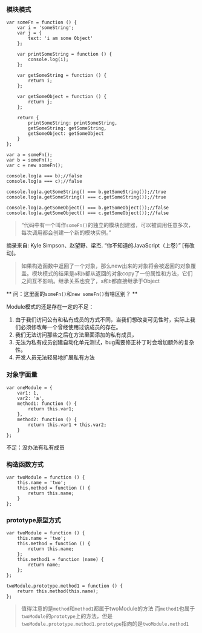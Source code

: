 ### 模块模式

```
var someFn = function () {
    var i = 'someString';
    var j = {
        text: 'i am some Object'
    };

    var printSomeString = function () {
        console.log(i);
    };

    var getSomeString = function () {
        return i;
    };

    var getSomeObject = function () {
        return j;
    };

    return {
        printSomeString: printSomeString,
        getSomeString: getSomeString,
        getSomeObject: getSomeObject
    }
};

var a = someFn();
var b = someFn();
var c = new someFn();

console.log(a === b);//false
console.log(a === c);//false

console.log(a.getSomeString() === b.getSomeString());//true
console.log(a.getSomeString() === c.getSomeString());//true

console.log(a.getSomeObject() === b.getSomeObject());//false
console.log(a.getSomeObject() === c.getSomeObject());//false
```

> “代码中有一个叫作`someFn()`的独立的模块创建器，可以被调用任意多次，每次调用都会创建一个新的模块实例。”

摘录来自: Kyle Simpson、赵望野、梁杰. “你不知道的JavaScript（上卷）” [有改动]。 

> 如果构造函数中返回了一个对象，那么new出来的对象将会被返回的对象覆盖。模块模式的结果是`a`和`b`都从返回的对象copy了一份属性和方法，它们之间互不影响。继承关系也变了，`a`和`b`都直接继承于Object

** 问：这里面的`someFn()`和`new someFn()`有啥区别？ **


Module模式的还是存在一定的不足：
 
1. 由于我们访问公有和私有成员的方式不同，当我们想改变可见性时，实际上我们必须修改每一个曾经使用过该成员的存在。 
2. 我们无法访问那些之后在方法里面添加的私有成员， 
3. 无法为私有成员创建自动化单元测试，bug需要修正补丁时会增加额外的复杂性。 
4. 开发人员无法轻易地扩展私有方法




### 对象字面量

```
var oneModule = {
    var1: 1,
    var2: 'a',
    method1: function () {
        return this.var1;
    },
    method2: function () {
        return this.var1 + this.var2;
    }
};
```

不足：没办法有私有成员

### 构造函数方式

```
var twoModule = function () {
    this.name = 'two';
    this.method = function () {
        return this.name;
    }
};
```

### prototype原型方式

```
var twoModule = function () {
    this.name = 'two';
    this.method = function () {
        return this.name;
    };
    this.method1 = function (name) {
        return name;
    };
};

twoModule.prototype.method1 = function () {
    return this.method(this.name);
};
```


> 值得注意的是`method`和`method1`都属于twoModule的方法
而`method1`也属于`twoModule`的`prototype`上的方法，但是`twoModule.prototype.method1.prototype`指向的是`twoModule.method1`

